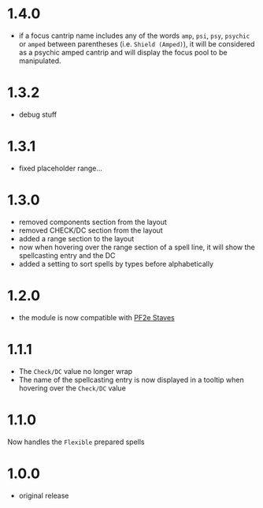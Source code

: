 # 1.4.0

-   if a focus cantrip name includes any of the words `amp`, `psi`, `psy`, `psychic` or `amped` between parentheses (i.e. `Shield (Amped)`), it will be considered as a psychic amped cantrip and will display the focus pool to be manipulated.

# 1.3.2

-   debug stuff

# 1.3.1

-   fixed placeholder range...

# 1.3.0

-   removed components section from the layout
-   removed CHECK/DC section from the layout
-   added a range section to the layout
-   now when hovering over the range section of a spell line, it will show the spellcasting entry and the DC
-   added a setting to sort spells by types before alphabetically

# 1.2.0

-   the module is now compatible with [PF2e Staves](https://foundryvtt.com/packages/pf2e-staves)

# 1.1.1

-   The `Check/DC` value no longer wrap
-   The name of the spellcasting entry is now displayed in a tooltip when hovering over the `Check/DC` value

# 1.1.0

Now handles the `Flexible` prepared spells

# 1.0.0

-   original release
